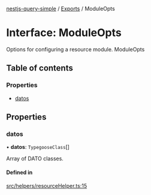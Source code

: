[nestjs-query-simple](../README.md) / [Exports](../modules.md) / ModuleOpts

# Interface: ModuleOpts

Options for configuring a resource module.
 ModuleOpts

## Table of contents

### Properties

- [datos](ModuleOpts.md#datos)

## Properties

### datos

• **datos**: `TypegooseClass`[]

Array of DATO classes.

#### Defined in

[src/helpers/resourceHelper.ts:15](https://github.com/choresh/nestjs-query-simple/blob/3e0ba8f/packages/nestjs-query-simple/src/helpers/resourceHelper.ts#L15)
